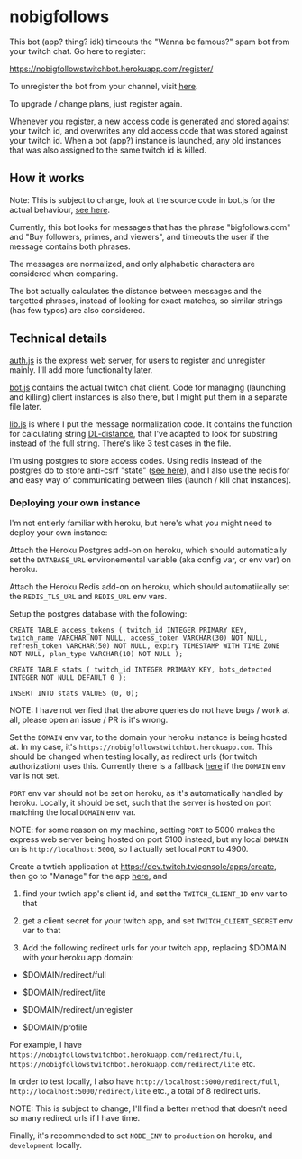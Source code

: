 # nobigfollows

This bot (app? thing? idk) timeouts the "Wanna be famous?" spam bot from your twitch chat. Go here to register:

https://nobigfollowstwitchbot.herokuapp.com/register/

To unregister the bot from your channel, visit [here](https://nobigfollowstwitchbot.herokuapp.com/register/).

To upgrade / change plans, just register again.

Whenever you register, a new access code is generated and stored against your twitch id, and overwrites any old access code that was stored against your twitch id. When a bot (app?) instance is launched, any old instances that was also assigned to the same twitch id is killed.

## How it works

Note: This is subject to change, look at the source code in bot.js for the actual behaviour, [see here](https://github.com/GeoffreyY/nobigfollows/blob/3d7e8cde5fa2a622513c1e605a1441101310ef24/bot.js#L22).

Currently, this bot looks for messages that has the phrase "bigfollows.com" and "Buy followers, primes, and viewers", and timeouts the user if the message contains both phrases.

The messages are normalized, and only alphabetic characters are considered when comparing.

The bot actually calculates the distance between messages and the targetted phrases, instead of looking for exact matches, so similar strings (has few typos) are also considered.

## Technical details

[auth.js](auth.js) is the express web server, for users to register and unregister mainly. I'll add more functionality later.

[bot.js](bot.js) contains the actual twitch chat client. Code for managing (launching and killing) client instances is also there, but I might put them in a separate file later.

[lib.js](lib.js) is where I put the message normalization code. It contains the function for calculating string [DL-distance](https://en.wikipedia.org/wiki/Damerau%E2%80%93Levenshtein_distance), that I've adapted to look for substring instead of the full string. There's like 3 test cases in the file.

I'm using postgres to store access codes. Using redis instead of the postgres db to store anti-csrf "state" ([see here](https://dev.twitch.tv/docs/authentication/getting-tokens-oauth#oauth-authorization-code-flow)), and I also use the redis for and easy way of communicating between files (launch / kill chat instances).

### Deploying your own instance

I'm not entierly familiar with heroku, but here's what you might need to deploy your own instance:

Attach the Heroku Postgres add-on on heroku, which should automatically set the `DATABASE_URL` environemental variable (aka config var, or env var) on heroku.

Attach the Heroku Redis add-on on heroku, which should automatiically set the `REDIS_TLS_URL` and `REDIS_URL` env vars.

Setup the postgres database with the following:

`CREATE TABLE access_tokens ( twitch_id INTEGER PRIMARY KEY, twitch_name VARCHAR NOT NULL, access_token VARCHAR(30) NOT NULL, refresh_token VARCHAR(50) NOT NULL, expiry TIMESTAMP WITH TIME ZONE NOT NULL, plan_type VARCHAR(10) NOT NULL );`

`CREATE TABLE stats ( twitch_id INTEGER PRIMARY KEY, bots_detected INTEGER NOT NULL DEFAULT 0 );`

`INSERT INTO stats VALUES (0, 0);`

NOTE: I have not verified that the above queries do not have bugs / work at all, please open an issue / PR is it's wrong.

Set the `DOMAIN` env var, to the domain your heroku instance is being hosted at. In my case, it's `https://nobigfollowstwitchbot.herokuapp.com`. This should be changed when testing locally, as redirect urls (for twitch authorization) uses this. Currently there is a fallback [here](https://github.com/GeoffreyY/nobigfollows/blob/eb96638707c1699ad4f1cb6fc64a8449ec45e88c/auth.js#L21) if the `DOMAIN` env var is not set.

`PORT` env var should not be set on heroku, as it's automatically handled by heroku. Locally, it should be set, such that the server is hosted on port matching the local `DOMAIN` env var.

NOTE: for some reason on my machine, setting `PORT` to 5000 makes the express web server being hosted on port 5100 instead, but my local `DOMAIN` on is `http://localhost:5000`, so I actually set local `PORT` to 4900.

Create a twtich application at https://dev.twitch.tv/console/apps/create, then go to "Manage" for the app [here](https://dev.twitch.tv/console/apps), and

1. find your twtich app's client id, and set the `TWITCH_CLIENT_ID` env var to that

2. get a client secret for your twitch app, and set `TWITCH_CLIENT_SECRET` env var to that

3. Add the following redirect urls for your twitch app, replacing $DOMAIN with your heroku app domain:

- $DOMAIN/redirect/full

- $DOMAIN/redirect/lite

- $DOMAIN/redirect/unregister

- $DOMAIN/profile

For example, I have `https://nobigfollowstwitchbot.herokuapp.com/redirect/full`, `https://nobigfollowstwitchbot.herokuapp.com/redirect/lite` etc.

In order to test locally, I also have `http://localhost:5000/redirect/full`, `http://localhost:5000/redirect/lite` etc., a total of 8 redirect urls.

NOTE: This is subject to change, I'll find a better method that doesn't need so many redirect urls if I have time.

Finally, it's recommended to set `NODE_ENV` to `production` on heroku, and `development` locally.
